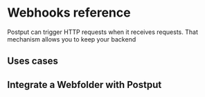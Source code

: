 # Webhooks reference

Postput can trigger HTTP requests when it receives requests. That mechanism allows you to keep your backend 

## Uses cases


## Integrate a Webfolder with Postput
